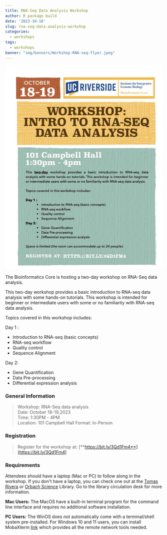 ```yaml
---
title: RNA-Seq Data Analysis Workshop
author: R package build
date: '2023-10-18'
slug: rna-seq-data-analysis-workshop
categories:
  - workshops
tags:
  - workshops
banner: "img/banners/Workshop-RNA-seq-flyer.jpeg"
---
```


![RNA-Seq Data Analysis](images/Workshop-RNA-seq-flyer.jpeg)

The Bioinformatics Core is hosting a two-day workshop on RNA-Seq data analysis.

This two-day workshop provides a basic introduction to RNA-seq data analysis with some hands-on tutorials. This workshop is intended for beginner or intermediate users with some or no familiarity with RNA-seq data analysis.

Topics covered in this workshop includes:

Day 1 :

-   Introduction to RNA-seq (basic concepts)
-   RNA-seq workflow
-   Quality control
-   Sequence Alignment

Day 2:

-   Gene Quantification
-   Data Pre-processing
-   Differential expression analysis

### General Information

> Workshop: RNA-Seq data analysis  
> Date: October 18-19,2023  
> Time: 1:30PM - 4PM  
> Location: 101 Campbell Hall Format: In-Person

### Registration

> Register for the workshop at: [**https://bit.ly/3Qd1Fm4**](https://bit.ly/3Qd1Fm4)

### Requirements

Attendees should have a laptop (Mac or PC) to follow along in the workshop. If you don't have a laptop, you can check one out at the [Tomas Rivera](https://library.ucr.edu/libraries/tomas-rivera-library) or [Orbach Science](https://library.ucr.edu/libraries/orbach-science-library) Library. Go to the library circulation desk for more information.

**Mac Users:** The MacOS have a built-in terminal program for the command line interface and requires no additional software installation.

**PC Users:** The WinOS does not automatically come with a terminal/shell system pre-installed. For Windows 10 and 11 users, you can install MobaXterm [link](https://mobaxterm.mobatek.net) which provides all the remote network tools needed.
